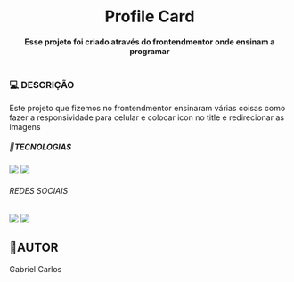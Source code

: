 <h1 align="center">
    <br>Profile Card
</h1>

<h4 align="center">
    Esse projeto foi criado através do frontendmentor onde ensinam a programar
</h4>

<img src="">
<br>
  <h3>💻 DESCRIÇÃO </h3>

Este projeto que fizemos no frontendmentor ensinaram várias coisas como fazer a responsividade para celular e colocar icon no title
e redirecionar as imagens 

<h5> 🔨TECNOLOGIAS</h5>

<img src="https://img.shields.io/badge/HTML5-E34F26?style=for-the-badge&logo=html5&logoColor=white">
<img src="https://img.shields.io/badge/CSS3-1572B6?style=for-the-badge&logo=css3&logoColor=white">

<h6>REDES SOCIAIS</h6>

<a href= "https://www.instagram.com/gabrieldev___/" target= "_blank"><img src= "https://img.shields.io/badge/Instagram-E4405F?style=for-the-badge&logo=instagram&logoColor=white"></a>
<a href= "https://www.linkedin.com/in/gabrieldev---/" target= "_blank"><img src= "https://img.shields.io/badge/LinkedIn-0077B5?style=for-the-badge&logo=linkedin&logoColor=white"></a>

<h2> 👨AUTOR</h2>

Gabriel Carlos